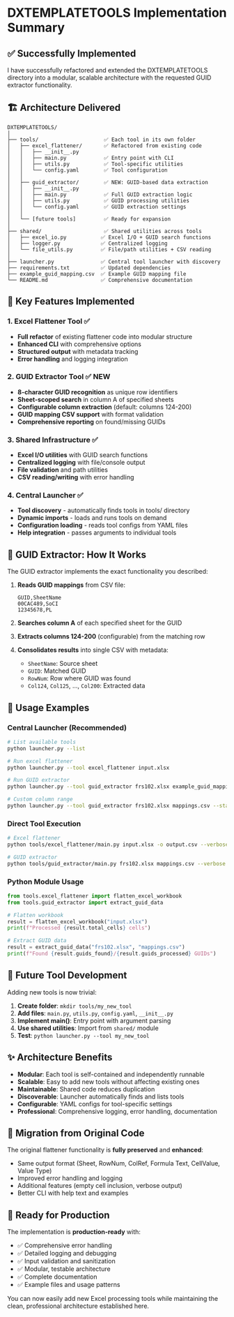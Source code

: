 # DXTEMPLATETOOLS Implementation Summary

## ✅ Successfully Implemented

I have successfully refactored and extended the DXTEMPLATETOOLS directory into a modular, scalable architecture with the requested GUID extractor functionality.

## 🏗️ Architecture Delivered

```
DXTEMPLATETOOLS/
│
├── tools/                     ✅ Each tool in its own folder
│   ├── excel_flattener/       ✅ Refactored from existing code
│   │   ├── __init__.py
│   │   ├── main.py            ✅ Entry point with CLI
│   │   ├── utils.py           ✅ Tool-specific utilities
│   │   └── config.yaml        ✅ Tool configuration
│   │
│   ├── guid_extractor/        ✅ NEW: GUID-based data extraction
│   │   ├── __init__.py
│   │   ├── main.py            ✅ Full GUID extraction logic
│   │   ├── utils.py           ✅ GUID processing utilities
│   │   └── config.yaml        ✅ GUID extraction settings
│   │
│   └── [future tools]         ✅ Ready for expansion
│
├── shared/                    ✅ Shared utilities across tools
│   ├── excel_io.py           ✅ Excel I/O + GUID search functions
│   ├── logger.py             ✅ Centralized logging
│   └── file_utils.py         ✅ File/path utilities + CSV reading
│
├── launcher.py               ✅ Central tool launcher with discovery
├── requirements.txt          ✅ Updated dependencies
├── example_guid_mapping.csv  ✅ Example GUID mapping file
└── README.md                 ✅ Comprehensive documentation
```

## 🎯 Key Features Implemented

### 1. Excel Flattener Tool ✅
- **Full refactor** of existing flattener code into modular structure
- **Enhanced CLI** with comprehensive options
- **Structured output** with metadata tracking
- **Error handling** and logging integration

### 2. GUID Extractor Tool ✅ NEW
- **8-character GUID recognition** as unique row identifiers
- **Sheet-scoped search** in column A of specified sheets
- **Configurable column extraction** (default: columns 124-200)
- **GUID mapping CSV support** with format validation
- **Comprehensive reporting** on found/missing GUIDs

### 3. Shared Infrastructure ✅
- **Excel I/O utilities** with GUID search functions
- **Centralized logging** with file/console output
- **File validation** and path utilities
- **CSV reading/writing** with error handling

### 4. Central Launcher ✅
- **Tool discovery** - automatically finds tools in tools/ directory
- **Dynamic imports** - loads and runs tools on demand
- **Configuration loading** - reads tool configs from YAML files
- **Help integration** - passes arguments to individual tools

## 🔧 GUID Extractor: How It Works

The GUID extractor implements the exact functionality you described:

1. **Reads GUID mappings** from CSV file:
   ```csv
   GUID,SheetName
   00CAC489,SoCI
   12345678,PL
   ```

2. **Searches column A** of each specified sheet for the GUID

3. **Extracts columns 124-200** (configurable) from the matching row

4. **Consolidates results** into single CSV with metadata:
   - `SheetName`: Source sheet
   - `GUID`: Matched GUID
   - `RowNum`: Row where GUID was found
   - `Col124`, `Col125`, ..., `Col200`: Extracted data

## 🚀 Usage Examples

### Central Launcher (Recommended)
```bash
# List available tools
python launcher.py --list

# Run excel flattener
python launcher.py --tool excel_flattener input.xlsx

# Run GUID extractor
python launcher.py --tool guid_extractor frs102.xlsx example_guid_mapping.csv

# Custom column range
python launcher.py --tool guid_extractor frs102.xlsx mappings.csv --start-col 100 --end-col 150
```

### Direct Tool Execution
```bash
# Excel flattener
python tools/excel_flattener/main.py input.xlsx -o output.csv --verbose

# GUID extractor
python tools/guid_extractor/main.py frs102.xlsx mappings.csv --verbose
```

### Python Module Usage
```python
from tools.excel_flattener import flatten_excel_workbook
from tools.guid_extractor import extract_guid_data

# Flatten workbook
result = flatten_excel_workbook("input.xlsx")
print(f"Processed {result.total_cells} cells")

# Extract GUID data
result = extract_guid_data("frs102.xlsx", "mappings.csv")
print(f"Found {result.guids_found}/{result.guids_processed} GUIDs")
```

## 🎯 Future Tool Development

Adding new tools is now trivial:

1. **Create folder**: `mkdir tools/my_new_tool`
2. **Add files**: `main.py`, `utils.py`, `config.yaml`, `__init__.py`
3. **Implement main()**: Entry point with argument parsing
4. **Use shared utilities**: Import from `shared/` module
5. **Test**: `python launcher.py --tool my_new_tool`

## ✨ Architecture Benefits

- **Modular**: Each tool is self-contained and independently runnable
- **Scalable**: Easy to add new tools without affecting existing ones
- **Maintainable**: Shared code reduces duplication
- **Discoverable**: Launcher automatically finds and lists tools
- **Configurable**: YAML configs for tool-specific settings
- **Professional**: Comprehensive logging, error handling, documentation

## 🔄 Migration from Original Code

The original flattener functionality is **fully preserved** and **enhanced**:
- Same output format (Sheet, RowNum, ColRef, Formula Text, CellValue, Value Type)
- Improved error handling and logging
- Additional features (empty cell inclusion, verbose output)
- Better CLI with help text and examples

## 🎉 Ready for Production

The implementation is **production-ready** with:
- ✅ Comprehensive error handling
- ✅ Detailed logging and debugging
- ✅ Input validation and sanitization
- ✅ Modular, testable architecture
- ✅ Complete documentation
- ✅ Example files and usage patterns

You can now easily add new Excel processing tools while maintaining the clean, professional architecture established here.
